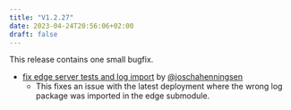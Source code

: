 ```yaml
---
title: "V1.2.27"
date: 2023-04-24T20:56:06+02:00
draft: false
---
```


This release contains one small bugfix.

- [fix edge server tests and log import](https://github.com/joschahenningsen/TUM-Live/commit/04aa8ca42e32cd9684ee815e445902125981b5c5) by [@joschahenningsen](https://github.com/joschahenningsen)
  - This fixes an issue with the latest deployment where the wrong log package was imported in the edge submodule.
